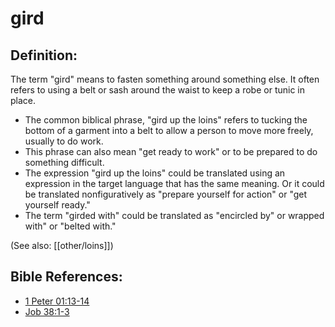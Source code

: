 # gird #

## Definition: ##

The term "gird" means to fasten something around something else. It often refers to using a belt or sash around the waist to keep a robe or tunic in place. 

* The common biblical phrase, "gird up the loins" refers to tucking the bottom of a garment into a belt to allow a person to move more freely, usually to do work.
* This phrase can also mean "get ready to work" or to be prepared to do something difficult.
* The expression "gird up the loins" could be translated using an expression in the target language that has the same meaning. Or it could be translated nonfiguratively as "prepare yourself for action" or "get yourself ready."
* The term "girded with" could be translated as "encircled by" or wrapped with" or "belted with."

(See also: [[other/loins]])

## Bible References: ##

* [1 Peter 01:13-14](en/tn/1pe/help/01/13)
* [Job 38:1-3](en/tn/job/help/38/01)